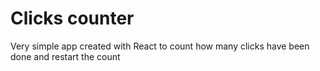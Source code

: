 # Clicks counter

Very simple app created with React to count how many clicks have been done and restart the count
